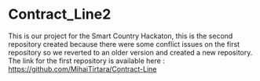 # Contract_Line2
This is our project for the Smart Country Hackaton, this is the second repository created because there were some conflict issues on the first repository so we reverted to an older version and created a new repository.
The link for the first repository is available here : https://github.com/MihaiTirtara/Contract-Line
